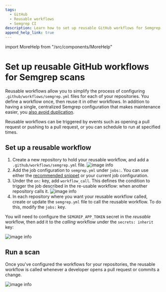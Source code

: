 ```yaml
---
tags:
  - GitHub
  - Reusable workflows
  - Semgrep CI
description: Learn how to set up reusable GitHub workflows for Semgrep scans.
append_help_link: true
---
```


import MoreHelp from "/src/components/MoreHelp"

# Set up reusable GitHub workflows for Semgrep scans

Reusable workflows allow you to simplify the process of configuring `.github/workflows/semgrep.yml` files for each of your repositories. You define a workflow once, then reuse it in other workflows. In addition to having a single, centralized Semgrep configuration that makes maintenance easier, you [ also avoid duplication](https://docs.github.com/en/actions/using-workflows/reusing-workflows#overview).

Reusable workflows can be triggered by events such as opening a pull request or pushing to a pull request, or you can schedule to run at specified times.

## Set up a reusable workflow

1. Create a new repository to hold your reusable workflow, and add a `.github/workflows/semgrep.yml` file.
   ![image info](/img/kb/reusable-workflows-image-1.png)
2. Add the job configuration to `semgrep.yml` under `jobs:`. You can use either the [recommended snippet](https://semgrep.dev/docs/semgrep-ci/sample-ci-configs/#sample-github-actions-configuration-file) or your current job configuration.
3. Under the `on:` key, add `workflow_call`. This defines the condition to trigger the job described in the re-usable workflow: when another repository calls it.
   ![image info](/img/kb/reusable-workflows-image-2.png)
4. In each repository where you want your reusable workflow called, create or update the `semgrep.yml` file to call the reusable workflow. To do this, modify the `jobs:` key. 

  You will need to configure the `SEMGREP_APP_TOKEN` secret in the *reusable* workflow, then add it to the *calling* workflow under the `secrets: inherit` key:

  ![image info](/img/kb/reusable-workflows-image-3.png)

## Run a scan

Once you've configured the workflows for your repositories, the reusable workflow is called whenever a developer opens a pull request or commits a change.

![image info](/img/kb/reusable-workflows-image-4.png)

<MoreHelp />
